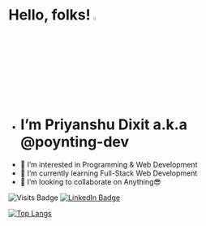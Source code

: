 # Hello, folks! <img src="https://raw.githubusercontent.com/MartinHeinz/MartinHeinz/master/wave.gif" width="4%">
- <h1>I’m Priyanshu Dixit a.k.a @poynting-dev</h1>
- 👀 I’m interested in Programming & Web Development
- 🌱 I’m currently learning Full-Stack Web Development
- 💞️ I’m looking to collaborate on Anything😎
<!---
poynting-dev/poynting-dev is a ✨ special ✨ repository because its `README.md` (this file) appears on your GitHub profile.
You can click the Preview link to take a look at your changes.
--->
![Visits Badge](https://komarev.com/ghpvc/?username=poynting-dev&style=flat-square) [![LinkedIn Badge](https://img.shields.io/badge/LinkedIn-Profile-informational?style=flat&logo=linkedin&logoColor=white&color=0D76A8)](https://www.linkedin.com/in/dixitpriyanshu23/)


[![Top Langs](https://github-readme-stats.vercel.app/api/top-langs/?username=poynting-dev&layout=compact)](https://github.com/poynting-dev/poynting-dev)
